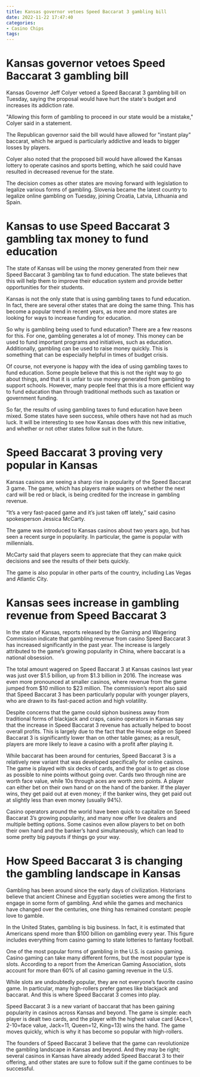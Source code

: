 ```yaml
---
title: Kansas governor vetoes Speed Baccarat 3 gambling bill
date: 2022-11-22 17:47:40
categories:
- Casino Chips
tags:
---
```



#  Kansas governor vetoes Speed Baccarat 3 gambling bill

Kansas Governor Jeff Colyer vetoed a Speed Baccarat 3 gambling bill on Tuesday, saying the proposal would have hurt the state's budget and increases its addiction rate.

"Allowing this form of gambling to proceed in our state would be a mistake," Colyer said in a statement.

The Republican governor said the bill would have allowed for "instant play" baccarat, which he argued is particularly addictive and leads to bigger losses by players.

Colyer also noted that the proposed bill would have allowed the Kansas lottery to operate casinos and sports betting, which he said could have resulted in decreased revenue for the state.

The decision comes as other states are moving forward with legislation to legalize various forms of gambling.
Slovenia became the latest country to legalize online gambling on Tuesday, joining Croatia, Latvia, Lithuania and Spain.

#  Kansas to use Speed Baccarat 3 gambling tax money to fund education

The state of Kansas will be using the money generated from their new Speed Baccarat 3 gambling tax to fund education. The state believes that this will help them to improve their education system and provide better opportunities for their students.

Kansas is not the only state that is using gambling taxes to fund education. In fact, there are several other states that are doing the same thing. This has become a popular trend in recent years, as more and more states are looking for ways to increase funding for education.

So why is gambling being used to fund education? There are a few reasons for this. For one, gambling generates a lot of money. This money can be used to fund important programs and initiatives, such as education. Additionally, gambling can be used to raise money quickly. This is something that can be especially helpful in times of budget crisis.

Of course, not everyone is happy with the idea of using gambling taxes to fund education. Some people believe that this is not the right way to go about things, and that it is unfair to use money generated from gambling to support schools. However, many people feel that this is a more efficient way to fund education than through traditional methods such as taxation or government funding.

So far, the results of using gambling taxes to fund education have been mixed. Some states have seen success, while others have not had as much luck. It will be interesting to see how Kansas does with this new initiative, and whether or not other states follow suit in the future.

#  Speed Baccarat 3 proving very popular in Kansas

Kansas casinos are seeing a sharp rise in popularity of the Speed Baccarat 3 game. The game, which has players make wagers on whether the next card will be red or black, is being credited for the increase in gambling revenue.

“It’s a very fast-paced game and it’s just taken off lately,” said casino spokesperson Jessica McCarty.

The game was introduced to Kansas casinos about two years ago, but has seen a recent surge in popularity. In particular, the game is popular with millennials.

McCarty said that players seem to appreciate that they can make quick decisions and see the results of their bets quickly.

The game is also popular in other parts of the country, including Las Vegas and Atlantic City.

#  Kansas sees increase in gambling revenue from Speed Baccarat 3

In the state of Kansas, reports released by the Gaming and Wagering Commission indicate that gambling revenue from casino Speed Baccarat 3 has increased significantly in the past year. The increase is largely attributed to the game’s growing popularity in China, where baccarat is a national obsession.

The total amount wagered on Speed Baccarat 3 at Kansas casinos last year was just over $1.5 billion, up from $1.3 billion in 2016. The increase was even more pronounced at smaller casinos, where revenue from the game jumped from $10 million to $23 million. The commission’s report also said that Speed Baccarat 3 has been particularly popular with younger players, who are drawn to its fast-paced action and high volatility.

Despite concerns that the game could siphon business away from traditional forms of blackjack and craps, casino operators in Kansas say that the increase in Speed Baccarat 3 revenue has actually helped to boost overall profits. This is largely due to the fact that the House edge on Speed Baccarat 3 is significantly lower than on other table games; as a result, players are more likely to leave a casino with a profit after playing it.

While baccarat has been around for centuries, Speed Baccarat 3 is a relatively new variant that was developed specifically for online casinos. The game is played with six decks of cards, and the goal is to get as close as possible to nine points without going over. Cards two through nine are worth face value, while 10s through aces are worth zero points. A player can either bet on their own hand or on the hand of the banker. If the player wins, they get paid out at even money; if the banker wins, they get paid out at slightly less than even money (usually 94%).

Casino operators around the world have been quick to capitalize on Speed Baccarat 3’s growing popularity, and many now offer live dealers and multiple betting options. Some casinos even allow players to bet on both their own hand and the banker’s hand simultaneously, which can lead to some pretty big payouts if things go your way.

#  How Speed Baccarat 3 is changing the gambling landscape in Kansas

Gambling has been around since the early days of civilization. Historians believe that ancient Chinese and Egyptian societies were among the first to engage in some form of gambling. And while the games and mechanics have changed over the centuries, one thing has remained constant: people love to gamble.

In the United States, gambling is big business. In fact, it is estimated that Americans spend more than $100 billion on gambling every year. This figure includes everything from casino gaming to state lotteries to fantasy football.

One of the most popular forms of gambling in the U.S. is casino gaming. Casino gaming can take many different forms, but the most popular type is slots. According to a report from the American Gaming Association, slots account for more than 60% of all casino gaming revenue in the U.S.

While slots are undoubtedly popular, they are not everyone’s favorite casino game. In particular, many high-rollers prefer games like blackjack and baccarat. And this is where Speed Baccarat 3 comes into play.

Speed Baccarat 3 is a new variant of baccarat that has been gaining popularity in casinos across Kansas and beyond. The game is simple: each player is dealt two cards, and the player with the highest value card (Ace=1, 2-10=face value, Jack=11, Queen=12, King=13) wins the hand. The game moves quickly, which is why it has become so popular with high-rollers.

The founders of Speed Baccarat 3 believe that the game can revolutionize the gambling landscape in Kansas and beyond. And they may be right; several casinos in Kansas have already added Speed Baccarat 3 to their offering, and other states are sure to follow suit if the game continues to be successful.